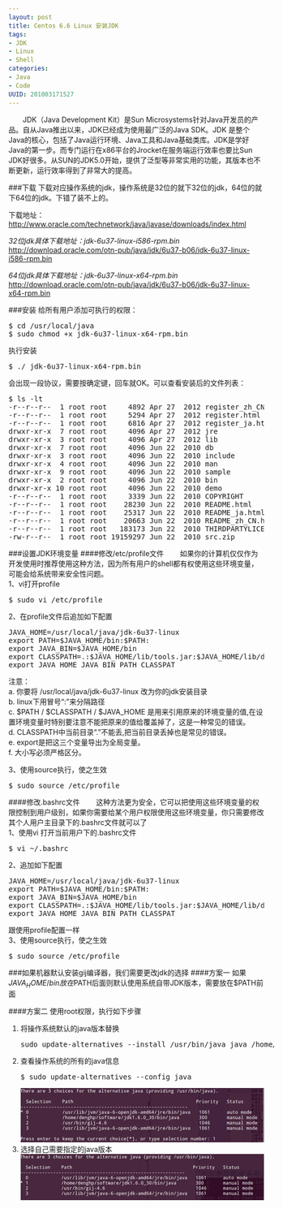 ```yaml
--- 
layout: post
title: Centos 6.6 Linux 安装JDK
tags: 
- JDK
- Linux
- Shell
categories:
- Java
- Code
UUID: 201003171527
---
```


   　　JDK（Java Development Kit）是Sun Microsystems针对Java开发员的产品。自从Java推出以来，JDK已经成为使用最广泛的Java SDK。JDK 是整个Java的核心，包括了Java运行环境、Java工具和Java基础类库。JDK是学好Java的第一步。而专门运行在x86平台的Jrocket在服务端运行效率也要比Sun JDK好很多。从SUN的JDK5.0开始，提供了泛型等非常实用的功能，其版本也不断更新，运行效率得到了非常大的提高。

###下载
下载对应操作系统的jdk，操作系统是32位的就下32位的jdk，64位的就下64位的jdk。下错了装不上的。

下载地址：<a href="http://www.oracle.com/technetwork/java/javase/downloads/index.html">http://www.oracle.com/technetwork/java/javase/downloads/index.html</a>

*32位jdk具体下载地址：jdk-6u37-linux-i586-rpm.bin*<br>
<a href="http://download.oracle.com/otn-pub/java/jdk/6u37-b06/jdk-6u37-linux-i586-rpm.bin">
http://download.oracle.com/otn-pub/java/jdk/6u37-b06/jdk-6u37-linux-i586-rpm.bin
</a>

*64位jdk具体下载地址：jdk-6u37-linux-x64-rpm.bin*<br>
<a href="http://download.oracle.com/otn-pub/java/jdk/6u37-b06/jdk-6u37-linux-x64-rpm.bin">
http://download.oracle.com/otn-pub/java/jdk/6u37-b06/jdk-6u37-linux-x64-rpm.bin
</a>

###安装
给所有用户添加可执行的权限：
<pre id="bash">
$ cd /usr/local/java
$ sudo chmod +x jdk-6u37-linux-x64-rpm.bin
</pre>
执行安装
<pre id="bash">
$ ./ jdk-6u37-linux-x64-rpm.bin
</pre>
会出现一段协议，需要按确定键，回车就OK。可以查看安装后的文件列表：
<pre id="bash">
$ ls -lt 
-r--r--r--  1 root root     4892 Apr 27  2012 register_zh_CN.html
-r--r--r--  1 root root     5294 Apr 27  2012 register.html
-r--r--r--  1 root root     6816 Apr 27  2012 register_ja.html
drwxr-xr-x  7 root root     4096 Apr 27  2012 jre
drwxr-xr-x  3 root root     4096 Apr 27  2012 lib
drwxr-xr-x  7 root root     4096 Jun 22  2010 db
drwxr-xr-x  3 root root     4096 Jun 22  2010 include
drwxr-xr-x  4 root root     4096 Jun 22  2010 man
drwxr-xr-x  9 root root     4096 Jun 22  2010 sample
drwxr-xr-x  2 root root     4096 Jun 22  2010 bin
drwxr-xr-x 10 root root     4096 Jun 22  2010 demo
-r--r--r--  1 root root     3339 Jun 22  2010 COPYRIGHT
-r--r--r--  1 root root    28230 Jun 22  2010 README.html
-r--r--r--  1 root root    25317 Jun 22  2010 README_ja.html
-r--r--r--  1 root root    20663 Jun 22  2010 README_zh_CN.html
-r--r--r--  1 root root   183173 Jun 22  2010 THIRDPARTYLICENSEREADME.txt
-rw-r--r--  1 root root 19159297 Jun 22  2010 src.zip
</pre>
###设置JDK环境变量
####修改/etc/profile文件 
   　　如果你的计算机仅仅作为开发使用时推荐使用这种方法，因为所有用户的shell都有权使用这些环境变量，可能会给系统带来安全性问题。<br>
1、vi打开profile
<pre id="bash">
$ sudo vi /etc/profile
</pre>
2、在profile文件后追加如下配置
<pre id="bash">
JAVA_HOME=/usr/local/java/jdk-6u37-linux
export PATH=$JAVA_HOME/bin:$PATH:
export JAVA_BIN=$JAVA_HOME/bin
export CLASSPATH=.:$JAVA_HOME/lib/tools.jar:$JAVA_HOME/lib/dt.jar
export JAVA_HOME JAVA_BIN PATH CLASSPAT
</pre>
注意：<br>
a. 你要将 /usr/local/java/jdk-6u37-linux 改为你的jdk安装目录<br>
b. linux下用冒号“:”来分隔路径<br>
c. $PATH / $CLASSPATH / $JAVA_HOME 是用来引用原来的环境变量的值,在设置环境变量时特别要注意不能把原来的值给覆盖掉了，这是一种常见的错误。<br>
d. CLASSPATH中当前目录“.”不能丢,把当前目录丢掉也是常见的错误。<br>
e. export是把这三个变量导出为全局变量。<br>
f. 大小写必须严格区分。<br>

3、使用source执行，使之生效
<pre id="bash">
$ sudo source /etc/profile
</pre>

####修改.bashrc文件 
   　　这种方法更为安全，它可以把使用这些环境变量的权限控制到用户级别，如果你需要给某个用户权限使用这些环境变量，你只需要修改其个人用户主目录下的.bashrc文件就可以了<br>
1、使用vi 打开当前用户下的.bashrc文件
<pre id="bash">
$ vi ~/.bashrc
</pre>
2、追加如下配置
<pre id="bash">
JAVA_HOME=/usr/local/java/jdk-6u37-linux
export PATH=$JAVA_HOME/bin:$PATH:
export JAVA_BIN=$JAVA_HOME/bin
export CLASSPATH=.:$JAVA_HOME/lib/tools.jar:$JAVA_HOME/lib/dt.jar
export JAVA_HOME JAVA_BIN PATH CLASSPAT
</pre>
跟使用profile配置一样<br>
3、使用source执行，使之生效
<pre id="bash">
$ sudo source /etc/profile
</pre>
###如果机器默认安装gij编译器，我们需要更改jdk的选择
####方案一
如果$JAVA_HOME/bin 放在$PATH后面则默认使用系统自带JDK版本，需要放在$PATH前面<br>

####方案二
使用root权限，执行如下步骤
<ol>
<li>将操作系统默认的java版本替换<br>
<pre id="bash" style="width:500px">
sudo update-alternatives --install /usr/bin/java java /home/denghp/software/jdk1.6.0_30/bin/java 300
</pre></li>
<li>查看操作系统的所有的java信息<br>
<pre id="bash" style="width:500px">
$ sudo update-alternatives --config java 
</pre>
<img src="/media/pub/java/jdk-1.jpg" width="480px" alt="jdk-info"></img>
</li>
<li>选择自己需要指定的java版本<br>
<img src="/media/pub/java/jdk-2.jpg" width="480px" alt="jdk-info"></img>
</li>
</ol>
